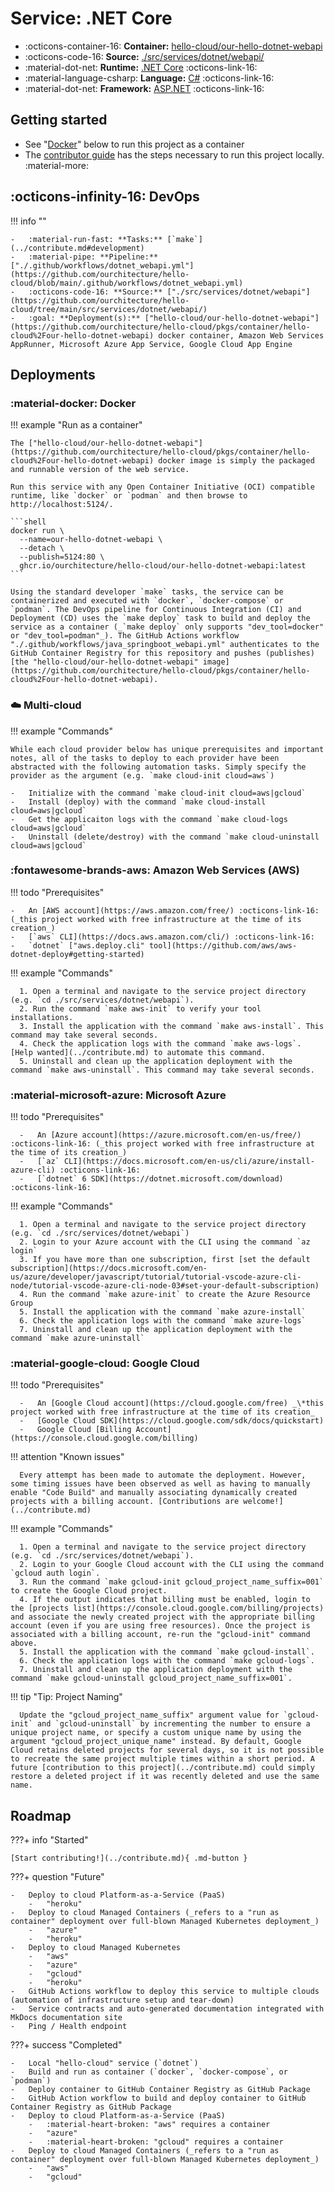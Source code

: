 # Service: .NET Core

-   :octicons-container-16: **Container:** [hello-cloud/our-hello-dotnet-webapi](#docker)
-   :octicons-code-16: **Source:** [./src/services/dotnet/webapi/](https://github.com/ourchitecture/hello-cloud/tree/main/src/services/dotnet/webapi)
-   :material-dot-net: **Runtime:** [.NET Core](https://dotnet.microsoft.com/) :octicons-link-16:
-   :material-language-csharp: **Language:** [C#](https://docs.microsoft.com/en-us/dotnet/csharp/) :octicons-link-16:
-   :material-dot-net: **Framework:** [ASP.NET](https://dotnet.microsoft.com/apps/aspnet) :octicons-link-16:

## Getting started

-   See "[Docker](#docker)" below to run this project as a container
-   The [contributor guide](../contribute.md#executing-tasks) has the steps necessary to run this project locally. :material-more:

## :octicons-infinity-16: DevOps

!!! info ""

    -   :material-run-fast: **Tasks:** [`make`](../contribute.md#development)
    -   :material-pipe: **Pipeline:** ["./.github/workflows/dotnet_webapi.yml"](https://github.com/ourchitecture/hello-cloud/blob/main/.github/workflows/dotnet_webapi.yml)
    -   :octicons-code-16: **Source:** ["./src/services/dotnet/webapi"](https://github.com/ourchitecture/hello-cloud/tree/main/src/services/dotnet/webapi/)
    -   :goal: **Deployment(s):** ["hello-cloud/our-hello-dotnet-webapi"](https://github.com/ourchitecture/hello-cloud/pkgs/container/hello-cloud%2Four-hello-dotnet-webapi) docker container, Amazon Web Services AppRunner, Microsoft Azure App Service, Google Cloud App Engine

## Deployments

### :material-docker: Docker

!!! example "Run as a container"

    The ["hello-cloud/our-hello-dotnet-webapi"](https://github.com/ourchitecture/hello-cloud/pkgs/container/hello-cloud%2Four-hello-dotnet-webapi) docker image is simply the packaged and runnable version of the web service.

    Run this service with any Open Container Initiative (OCI) compatible runtime, like `docker` or `podman` and then browse to http://localhost:5124/.

    ```shell
    docker run \
      --name=our-hello-dotnet-webapi \
      --detach \
      --publish=5124:80 \
      ghcr.io/ourchitecture/hello-cloud/our-hello-dotnet-webapi:latest
    ```

    Using the standard developer `make` tasks, the service can be containerized and executed with `docker`, `docker-compose` or `podman`. The DevOps pipeline for Continuous Integration (CI) and Deployment (CD) uses the `make deploy` task to build and deploy the service as a container (_`make deploy` only supports "dev_tool=docker" or "dev_tool=podman"_). The GitHub Actions workflow "./.github/workflows/java_springboot_webapi.yml" authenticates to the GitHub Container Registry for this repository and pushes (publishes) [the "hello-cloud/our-hello-dotnet-webapi" image](https://github.com/ourchitecture/hello-cloud/pkgs/container/hello-cloud%2Four-hello-dotnet-webapi).

### :cloud: Multi-cloud

!!! example "Commands"

    While each cloud provider below has unique prerequisites and important notes, all of the tasks to deploy to each provider have been abstracted with the following automation tasks. Simply specify the provider as the argument (e.g. `make cloud-init cloud=aws`)

    -   Initialize with the command `make cloud-init cloud=aws|gcloud`
    -   Install (deploy) with the command `make cloud-install cloud=aws|gcloud`
    -   Get the applicaiton logs with the command `make cloud-logs cloud=aws|gcloud`
    -   Uninstall (delete/destroy) with the command `make cloud-uninstall cloud=aws|gcloud`

### :fontawesome-brands-aws: Amazon Web Services (AWS)

!!! todo "Prerequisites"

    -   An [AWS account](https://aws.amazon.com/free/) :octicons-link-16: (_this project worked with free infrastructure at the time of its creation_)
    -   [`aws` CLI](https://docs.aws.amazon.com/cli/) :octicons-link-16:
    -   `dotnet` ["aws.deploy.cli" tool](https://github.com/aws/aws-dotnet-deploy#getting-started)

!!! example "Commands"

      1. Open a terminal and navigate to the service project directory (e.g. `cd ./src/services/dotnet/webapi`).
      2. Run the command `make aws-init` to verify your tool installations.
      3. Install the application with the command `make aws-install`. This command may take several seconds.
      4. Check the application logs with the command `make aws-logs`. [Help wanted](../contribute.md) to automate this command.
      5. Uninstall and clean up the application deployment with the command `make aws-uninstall`. This command may take several seconds.

### :material-microsoft-azure: Microsoft Azure

!!! todo "Prerequisites"

      -   An [Azure account](https://azure.microsoft.com/en-us/free/) :octicons-link-16: (_this project worked with free infrastructure at the time of its creation_)
      -   [`az` CLI](https://docs.microsoft.com/en-us/cli/azure/install-azure-cli) :octicons-link-16:
      -   [`dotnet` 6 SDK](https://dotnet.microsoft.com/download) :octicons-link-16:

!!! example "Commands"

      1. Open a terminal and navigate to the service project directory (e.g. `cd ./src/services/dotnet/webapi`)
      2. Login to your Azure account with the CLI using the command `az login`
      3. If you have more than one subscription, first [set the default subscription](https://docs.microsoft.com/en-us/azure/developer/javascript/tutorial/tutorial-vscode-azure-cli-node/tutorial-vscode-azure-cli-node-03#set-your-default-subscription)
      4. Run the command `make azure-init` to create the Azure Resource Group
      5. Install the application with the command `make azure-install`
      6. Check the application logs with the command `make azure-logs`
      7. Uninstall and clean up the application deployment with the command `make azure-uninstall`

### :material-google-cloud: Google Cloud

!!! todo "Prerequisites"

      -   An [Google Cloud account](https://cloud.google.com/free) _\*this project worked with free infrastructure at the time of its creation_
      -   [Google Cloud SDK](https://cloud.google.com/sdk/docs/quickstart)
      -   Google Cloud [Billing Account](https://console.cloud.google.com/billing)

!!! attention "Known issues"

      Every attempt has been made to automate the deployment. However, some timing issues have been observed as well as having to manually enable "Code Build" and manually associating dynamically created projects with a billing account. [Contributions are welcome!](../contribute.md)

!!! example "Commands"

      1. Open a terminal and navigate to the service project directory (e.g. `cd ./src/services/dotnet/webapi`).
      2. Login to your Google Cloud account with the CLI using the command `gcloud auth login`.
      3. Run the command `make gcloud-init gcloud_project_name_suffix=001` to create the Google Cloud project.
      4. If the output indicates that billing must be enabled, login to the [projects list](https://console.cloud.google.com/billing/projects) and associate the newly created project with the appropriate billing account (even if you are using free resources). Once the project is associated with a billing account, re-run the "gcloud-init" command above.
      5. Install the application with the command `make gcloud-install`.
      6. Check the application logs with the command `make gcloud-logs`.
      7. Uninstall and clean up the application deployment with the command `make gcloud-uninstall gcloud_project_name_suffix=001`.

!!! tip "Tip: Project Naming"

      Update the "gcloud_project_name_suffix" argument value for `gcloud-init` and `gcloud-uninstall` by incrementing the number to ensure a unique project name, or specify a custom unique name by using the argument "gcloud_project_unique_name" instead. By default, Google Cloud retains deleted projects for several days, so it is not possible to recreate the same project multiple times within a short period. A future [contribution to this project](../contribute.md) could simply restore a deleted project if it was recently deleted and use the same name.

## Roadmap

???+ info "Started"

    [Start contributing!](../contribute.md){ .md-button }

???+ question "Future"

    -   Deploy to cloud Platform-as-a-Service (PaaS)
        -   "heroku"
    -   Deploy to cloud Managed Containers (_refers to a "run as container" deployment over full-blown Managed Kubernetes deployment_)
        -   "azure"
        -   "heroku"
    -   Deploy to cloud Managed Kubernetes
        -   "aws"
        -   "azure"
        -   "gcloud"
        -   "heroku"
    -   GitHub Actions workflow to deploy this service to multiple clouds (automation of infrastructure setup and tear-down)
    -   Service contracts and auto-generated documentation integrated with MkDocs documentation site
    -   Ping / Health endpoint

???+ success "Completed"

    -   Local "hello-cloud" service (`dotnet`)
    -   Build and run as container (`docker`, `docker-compose`, or `podman`)
    -   Deploy container to GitHub Container Registry as GitHub Package
    -   GitHub Action workflow to build and deploy container to GitHub Container Registry as GitHub Package
    -   Deploy to cloud Platform-as-a-Service (PaaS)
        -   :material-heart-broken: "aws" requires a container
        -   "azure"
        -   :material-heart-broken: "gcloud" requires a container
    -   Deploy to cloud Managed Containers (_refers to a "run as container" deployment over full-blown Managed Kubernetes deployment_)
        -   "aws"
        -   "gcloud"
